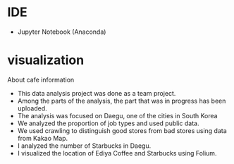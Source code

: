 # IDE
 - Jupyter Notebook (Anaconda)
# visualization
About cafe information
 - This data analysis project was done as a team project.
 - Among the parts of the analysis, the part that was in progress has been uploaded.
 - The analysis was focused on Daegu, one of the cities in South Korea
 - We analyzed the proportion of job types and used public data.
 - We used crawling to distinguish good stores from bad stores using data from Kakao Map.
 - I analyzed the number of Starbucks in Daegu.
 - I visualized the location of Ediya Coffee and Starbucks using Folium.
